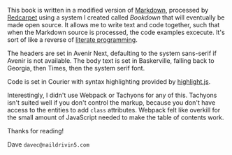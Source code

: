 This book is written in a modified version of [Markdown](https://daringfireball.net/projects/markdown/syntax), processed by [Redcarpet](https://github.com/vmg/redcarpet) using a system I created called _Bookdown_ that will eventually be made open source. It allows me to write text and code together, such that when the Markdown source is processed, the code examples excecute.  It's sort of like a reverse of [literate programming](https://en.wikipedia.org/wiki/Literate_programming).

The headers are set in Avenir Next, defaulting to the system sans-serif if Avenir is not available.  The body text is set in
Baskerville, falling back to Georgia, then Times, then the system serif font.

Code is set in Courier with syntax highlighting provided by [highlight.js](https://highlightjs.org).

Interestingly, I didn't use Webpack or Tachyons for any of this.  Tachyons isn't suited well if you don't control the markup, because you don't have access to the entities to add `class` attributes.  Webpack felt like overkill for the small amount of JavaScript needed to make the table of contents work.

Thanks for reading!

<aside class="signoff">
Dave <code>davec@naildrivin5.com</code>
</aside>
